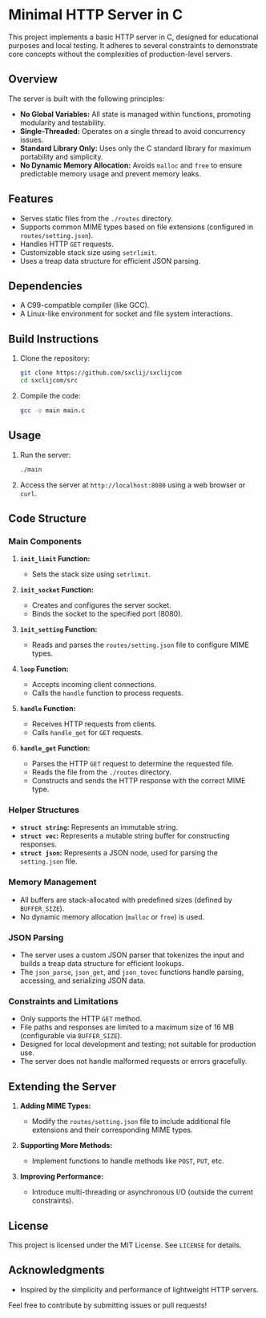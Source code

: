 # Minimal HTTP Server in C

This project implements a basic HTTP server in C, designed for educational purposes and local testing. It adheres to several constraints to demonstrate core concepts without the complexities of production-level servers.

## Overview

The server is built with the following principles:

-   **No Global Variables:** All state is managed within functions, promoting modularity and testability.
-   **Single-Threaded:** Operates on a single thread to avoid concurrency issues.
-   **Standard Library Only:** Uses only the C standard library for maximum portability and simplicity.
-   **No Dynamic Memory Allocation:** Avoids `malloc` and `free` to ensure predictable memory usage and prevent memory leaks.

## Features

-   Serves static files from the `./routes` directory.
-   Supports common MIME types based on file extensions (configured in `routes/setting.json`).
-   Handles HTTP `GET` requests.
-   Customizable stack size using `setrlimit`.
-   Uses a treap data structure for efficient JSON parsing.

## Dependencies

-   A C99-compatible compiler (like GCC).
-   A Linux-like environment for socket and file system interactions.

## Build Instructions

1.  Clone the repository:

    ```bash
    git clone https://github.com/sxclij/sxclijcom
    cd sxclijcom/src
    ```
2.  Compile the code:

    ```bash
    gcc -o main main.c
    ```

## Usage

1.  Run the server:

    ```bash
    ./main
    ```
2.  Access the server at `http://localhost:8080` using a web browser or `curl`.

## Code Structure

### Main Components

1.  **`init_limit` Function:**
    -   Sets the stack size using `setrlimit`.

2.  **`init_socket` Function:**
    -   Creates and configures the server socket.
    -   Binds the socket to the specified port (8080).

3.  **`init_setting` Function:**
    -   Reads and parses the `routes/setting.json` file to configure MIME types.

4.  **`loop` Function:**
    -   Accepts incoming client connections.
    -   Calls the `handle` function to process requests.

5.  **`handle` Function:**
    -   Receives HTTP requests from clients.
    -   Calls `handle_get` for `GET` requests.

6.  **`handle_get` Function:**
    -   Parses the HTTP `GET` request to determine the requested file.
    -   Reads the file from the `./routes` directory.
    -   Constructs and sends the HTTP response with the correct MIME type.

### Helper Structures

-   **`struct string`:** Represents an immutable string.
-   **`struct vec`:** Represents a mutable string buffer for constructing responses.
-   **`struct json`:** Represents a JSON node, used for parsing the `setting.json` file.

### Memory Management

-   All buffers are stack-allocated with predefined sizes (defined by `BUFFER_SIZE`).
-   No dynamic memory allocation (`malloc` or `free`) is used.

### JSON Parsing

-   The server uses a custom JSON parser that tokenizes the input and builds a treap data structure for efficient lookups.
-   The `json_parse`, `json_get`, and `json_tovec` functions handle parsing, accessing, and serializing JSON data.

### Constraints and Limitations

-   Only supports the HTTP `GET` method.
-   File paths and responses are limited to a maximum size of 16 MB (configurable via `BUFFER_SIZE`).
-   Designed for local development and testing; not suitable for production use.
-   The server does not handle malformed requests or errors gracefully.

## Extending the Server

1.  **Adding MIME Types:**
    -   Modify the `routes/setting.json` file to include additional file extensions and their corresponding MIME types.

2.  **Supporting More Methods:**
    -   Implement functions to handle methods like `POST`, `PUT`, etc.

3.  **Improving Performance:**
    -   Introduce multi-threading or asynchronous I/O (outside the current constraints).

## License

This project is licensed under the MIT License. See `LICENSE` for details.

## Acknowledgments

-   Inspired by the simplicity and performance of lightweight HTTP servers.

Feel free to contribute by submitting issues or pull requests!
